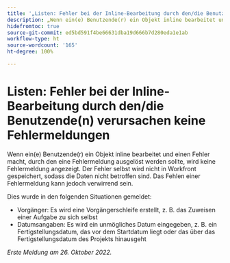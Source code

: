 ```yaml
---
title: '„Listen: Fehler bei der Inline-Bearbeitung durch den/die Benutzende(n) verursachen keine Fehlermeldungen“'
description: „Wenn ein(e) Benutzende(r) ein Objekt inline bearbeitet und einen Fehler macht, durch den eine Fehlermeldung ausgelöst werden sollte, wird keine Fehlermeldung angezeigt. Der Fehler selbst wird nicht in Workfront gespeichert, sodass die Daten nicht betroffen sind. Das Fehlen einer Fehlermeldung kann jedoch verwirrend sein.“
hidefromtoc: true
source-git-commit: ed5bd591f4be66631dba19d666b7d280eda1e1ab
workflow-type: ht
source-wordcount: '165'
ht-degree: 100%

---
```



# Listen: Fehler bei der Inline-Bearbeitung durch den/die Benutzende(n) verursachen keine Fehlermeldungen

Wenn ein(e) Benutzende(r) ein Objekt inline bearbeitet und einen Fehler macht, durch den eine Fehlermeldung ausgelöst werden sollte, wird keine Fehlermeldung angezeigt. Der Fehler selbst wird nicht in Workfront gespeichert, sodass die Daten nicht betroffen sind. Das Fehlen einer Fehlermeldung kann jedoch verwirrend sein.

Dies wurde in den folgenden Situationen gemeldet:

* Vorgänger: Es wird eine Vorgängerschleife erstellt, z. B. das Zuweisen einer Aufgabe zu sich selbst
* Datumsangaben: Es wird ein unmögliches Datum eingegeben, z. B. ein Fertigstellungsdatum, das vor dem Startdatum liegt oder das über das Fertigstellungsdatum des Projekts hinausgeht

_Erste Meldung am 26. Oktober 2022._

